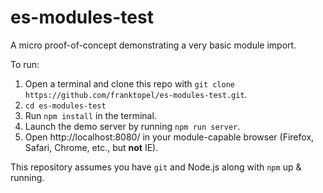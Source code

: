 # es-modules-test

A micro proof-of-concept demonstrating a very basic module import.

To run:

1. Open a terminal and clone this repo with `git clone https://github.com/franktopel/es-modules-test.git`.
2. `cd es-modules-test`
3. Run `npm install` in the terminal.
4. Launch the demo server by running `npm run server`.
5. Open http://localhost:8080/ in your module-capable browser (Firefox, Safari, Chrome, etc., but **not**  IE).

This repository assumes you have `git` and Node.js along with `npm` up & running.
